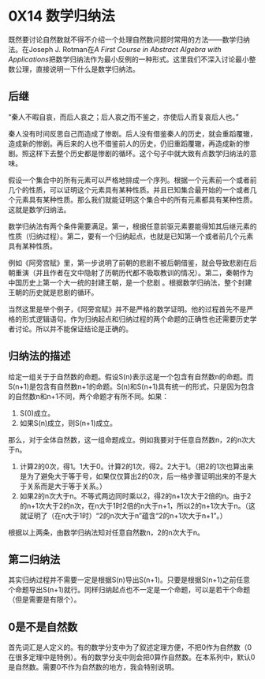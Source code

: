 # 0X14 数学归纳法

既然要讨论自然数就不得不介绍一个处理自然数问题时常用的方法——数学归纳法。在Joseph J. Rotman在*A First Course in Abstract Algebra with Applications*把数学归纳法作为最小反例的一种形式。这里我们不深入讨论最小整数公理，直接说明一下什么是数学归纳法。

## 后继

“秦人不暇自哀，而后人哀之；后人哀之而不鉴之，亦使后人而复哀后人也。”

秦人没有时间反思自己而造成了惨剧。后人没有借鉴秦人的历史，就会重蹈覆辙，造成新的惨剧。再后来的人也不借鉴前人的历史，仍旧重蹈覆辙，再造成新的惨剧。照这样下去整个历史都是惨剧的循环。这个句子中就大致有点数学归纳法的意味。

假设一个集合中的所有元素可以严格地排成一个序列。根据一个元素前一个或者前几个的性质，可以证明这个元素具有某种性质。并且已知集合最开始的一个或者几个元素具有某种性质。那么我们就能证明这个集合中的所有元素都具有某种性质。这就是数学归纳法。

数学归纳法有两个条件需要满足。第一，根据任意前驱元素要能得知其后继元素的性质（归纳过程）。第二，要有一个归纳起点，也就是已知第一个或者前几个元素具有某种性质。

例如《阿旁宫赋》里，第一步说明了前朝的悲剧不被后朝借鉴，就会导致悲剧在后朝重演（并且作者在文中隐射了历朝历代都不吸取教训的情况）。第二，秦朝作为中国历史上第一个大一统的封建王朝，是一个悲剧 。根据数学归纳法，整个封建王朝的历史就是悲剧的循环。

当然这里是举个例子，《阿旁宫赋》并不是严格的数学证明。他的过程首先不是严格的形式逻辑语句。作为归纳起点和归纳过程的两个命题的正确性也还需要历史学者讨论。所以并不能保证结论是正确的。

## 归纳法的描述

给定一组关于于自然数的命题。假设S(n)表示这是一个包含有自然数n的命题。而S(n+1)是包含有自然数n+1的命题。S(n)和S(n+1)具有统一的形式，只是因为包含的自然数n和n+1不同，两个命题才有所不同。如果：

1. S(0)成立。
1. 如果S(n)成立，则S(n+1)成立。

那么，对于全体自然数，这一组命题成立。例如我要对于任意自然数n，2的n次大于n。

1. 计算2的0次，得1。1大于0。计算2的1次，得2。2大于1。（把2的1次也算出来是为了避免大于等于号，如果仅仅算出2的0次，后一格步骤证明出来的不是大于关系而是大于等于关系。）
1. 如果2的n次大于n。不等式两边同时乘以2，得2的n+1次大于2倍的n。由于2的n+1次大于2的n次，在n大于1时2倍的n大于n+1，所以2的n+1次大于n。（这就证明了（在n大于1时）“2的n次大于n”蕴含“2的n+1次大于n+1”。）

根据以上两条，由数学归纳法知对任意自然数n，2的n次大于n。

## 第二归纳法

其实归纳过程并不需要一定是根据S(n)导出S(n+1)。只要是根据S(n+1)之前任意个命题导出S(n+1)就行。同样归纳起点也不一定是一个命题，可以是若干个命题（但是需要是有限个）。

## 0是不是自然数

首先词汇是人定义的。有的数学分支中为了叙述定理方便，不把0作为自然数（0在很多定理中是特例）。有的数学分支中则会把0算作自然数。在本系列中，默认0是自然数。需要0不作为自然数的地方，我会特别说明。
